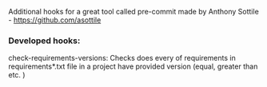 Additional hooks for a great tool called pre-commit made by 
Anthony Sottile - https://github.com/asottile
### Developed hooks:
check-requirements-versions: Checks does every of requirements in requirements*.txt
file in a project have provided version (equal, greater than etc. )
